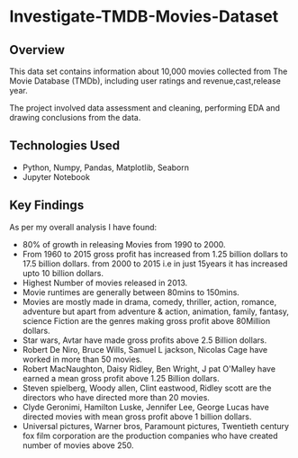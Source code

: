 # Investigate-TMDB-Movies-Dataset

## Overview
This data set contains information about 10,000 movies collected from The Movie Database (TMDb), including user ratings and revenue,cast,release year.

The project involved data assessment and cleaning, performing EDA and drawing conclusions from the data.

## Technologies Used
- Python, Numpy, Pandas, Matplotlib, Seaborn
- Jupyter Notebook

## Key Findings
As per my overall analysis I have found:

- 80% of growth in releasing Movies from 1990 to 2000.
- From 1960 to 2015 gross profit has increased from 1.25 billion dollars to 17.5 billion dollars. from 2000 to 2015 i.e in just 15years it has increased upto 10 billion dollars.
- Highest Number of movies released in 2013.
- Movie runtimes are generally between 80mins to 150mins.
- Movies are mostly made in drama, comedy, thriller, action, romance, adventure but apart from adventure & action, animation, family, fantasy, science Fiction are the genres making gross profit above 80Million dollars.
- Star wars, Avtar have made gross profits above 2.5 Billion dollars.
- Robert De Niro, Bruce Wills, Samuel L jackson, Nicolas Cage have worked in more than 50 movies.
- Robert MacNaughton, Daisy Ridley, Ben Wright, J pat O'Malley have earned a mean gross profit above 1.25 Billion dollars.
- Steven spielberg, Woody allen, Clint eastwood, Ridley scott are the directors who have directed more than 20 movies.
- Clyde Geronimi, Hamilton Luske, Jennifer Lee, George Lucas have directed movies with mean gross profit above 1 billion dollars.
- Universal pictures, Warner bros, Paramount pictures, Twentieth century fox film corporation are the production companies who have created number of movies above 250.
